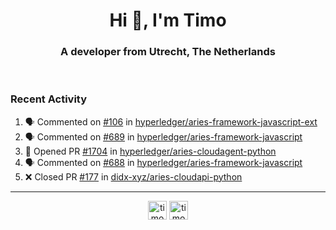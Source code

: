 <h1 align="center">Hi 👋, I'm Timo</h1>
<h3 align="center">A developer from Utrecht, The Netherlands</h3>
<br/>
<!-- https://github.com/rahuldkjain/github-profile-readme-generator --!>

<!--  <p align="left"><img src="https://github-readme-stats.vercel.app/api?username=timoglastra&show_icons=true&count_private=true&" alt="timoglastra" /></p> --!>

<!--
Github language stats
<p align="left"><img src="https://github-readme-stats.vercel.app/api/top-langs/?username=timoglastra&layout=compact" alt="timoglastra" /><p>
-->

<!-- Codestats language stats -->
<!-- <p align="left"><img src="https://codestats-readme.vercel.app/api/top-langs/?username=timoglastra&layout=compact&language_count=12" alt="timoglastra" /><p>    --!>
  
<h3>Recent Activity</h3>

<!--START_SECTION:activity-->
1. 🗣 Commented on [#106](https://github.com/hyperledger/aries-framework-javascript-ext/issues/106) in [hyperledger/aries-framework-javascript-ext](https://github.com/hyperledger/aries-framework-javascript-ext)
2. 🗣 Commented on [#689](https://github.com/hyperledger/aries-framework-javascript/issues/689) in [hyperledger/aries-framework-javascript](https://github.com/hyperledger/aries-framework-javascript)
3. 💪 Opened PR [#1704](https://github.com/hyperledger/aries-cloudagent-python/pull/1704) in [hyperledger/aries-cloudagent-python](https://github.com/hyperledger/aries-cloudagent-python)
4. 🗣 Commented on [#688](https://github.com/hyperledger/aries-framework-javascript/issues/688) in [hyperledger/aries-framework-javascript](https://github.com/hyperledger/aries-framework-javascript)
5. ❌ Closed PR [#177](https://github.com/didx-xyz/aries-cloudapi-python/pull/177) in [didx-xyz/aries-cloudapi-python](https://github.com/didx-xyz/aries-cloudapi-python)
<!--END_SECTION:activity-->

---

<p align="center">
<a href="https://twitter.com/timoglastra" target="blank"><img align="center" src="https://cdn.jsdelivr.net/npm/simple-icons@3.0.1/icons/twitter.svg" alt="timoglastra" height="30" width="30" /></a>
<a href="https://linkedin.com/in/timoglastra" target="blank"><img align="center" src="https://cdn.jsdelivr.net/npm/simple-icons@3.0.1/icons/linkedin.svg" alt="timoglastra" height="30" width="30" /></a>
</p>



